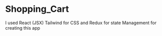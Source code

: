 # Shopping_Cart
I used React (JSX) Tailwind for CSS and Redux for state Management  for creating this app
